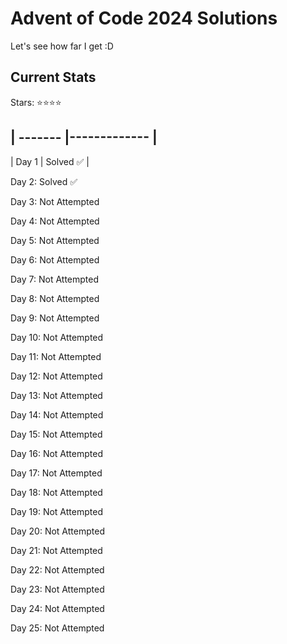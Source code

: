 # Advent of Code 2024 Solutions

Let's see how far I get :D

## Current Stats

Stars: ⭐⭐⭐⭐

| ------- |------------- |
--------------------------
| Day 1 | Solved ✅ |

Day 2: Solved ✅

Day 3: Not Attempted

Day 4: Not Attempted

Day 5: Not Attempted

Day 6: Not Attempted

Day 7: Not Attempted

Day 8: Not Attempted

Day 9: Not Attempted

Day 10: Not Attempted

Day 11: Not Attempted

Day 12: Not Attempted

Day 13: Not Attempted

Day 14: Not Attempted

Day 15: Not Attempted

Day 16: Not Attempted

Day 17: Not Attempted

Day 18: Not Attempted

Day 19: Not Attempted

Day 20: Not Attempted

Day 21: Not Attempted

Day 22: Not Attempted

Day 23: Not Attempted

Day 24: Not Attempted

Day 25: Not Attempted
